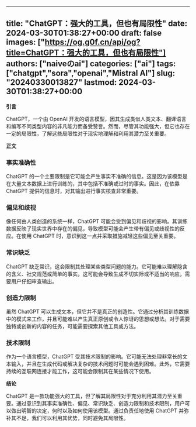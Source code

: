 
---
title: "ChatGPT：强大的工具，但也有局限性"
date: 2024-03-30T01:38:27+00:00
draft: false
images: ["https://og.g0f.cn/api/og?title=ChatGPT：强大的工具，但也有局限性"]
authors: ["naiveのai"]
categories: ["ai"]
tags: ["chatgpt","sora","openai","Mistral AI"]
slug: "20240330013827"
lastmod: 2024-03-30T01:38:27+00:00
---
**引言**

ChatGPT，一个由 OpenAI 开发的语言模型，因其生成类似人类文本、翻译语言和编写不同类型内容的非凡能力而备受赞誉。然而，尽管其功能强大，但它也存在一定的局限性，了解这些局限性对于现实地理解和利用其潜力至关重要。

**正文**

### 事实准确性

ChatGPT 的一个主要限制是它可能会产生事实不准确的信息。这是因为该模型是在大量文本数据上进行训练的，其中包括不准确或过时的事实。因此，在依靠 ChatGPT 提供的信息时，对其输出进行事实核查非常重要。

### 偏见和歧视

像任何由人类创造的系统一样，ChatGPT 可能会受到偏见和歧视的影响。其训练数据反映了现实世界中存在的偏见，导致模型可能会产生带有偏见或歧视性的反应。在使用 ChatGPT 时，意识到这一点并采取措施减轻这些偏见至关重要。

### 常识缺乏

ChatGPT 缺乏常识，这会限制其处理某些类型问题的能力。它可能难以理解隐含的含义、社交规范或简单的事实。这可能会导致生成不切实际或不适当的响应，需要用户仔细审查输出。

### 创造力限制

虽然 ChatGPT 可以生成文本，但它并不是真正的创造性。它通过分析其训练数据中的模式来工作，并且可能难以产生真正原创或令人惊讶的思想或想法。对于需要独特或创新的内容的任务，可能需要探索其他工具或方法。

### 技术限制

作为一个语言模型，ChatGPT 受其技术限制的影响。它可能无法处理非常长的文本输入，并且在生成代码或解决复杂的技术问题时可能会遇到困难。此外，它需要持续的互联网连接才能工作，这可能会限制其在某些情况下使用。

**结论**

ChatGPT 是一款功能强大的工具，但了解其局限性对于充分利用其潜力至关重要。通过意识到其事实准确性、偏见、常识缺乏、创造力限制和技术限制，用户可以做出明智的决定，何时以及如何使用该模型。通过负责任地使用 ChatGPT 并弥补其不足，我们可以利用其优势，同时避免其局限性。